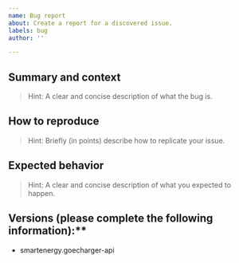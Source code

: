 ```yaml
---
name: Bug report
about: Create a report for a discovered issue.
labels: bug
author: ''

---
```


## Summary and context

> Hint: A clear and concise description of what the bug is.

## How to reproduce

> Hint: Briefly (in points) describe how to replicate your issue.

## Expected behavior

> Hint: A clear and concise description of what you expected to happen.

## Versions (please complete the following information):**

 - smartenergy.goecharger-api
